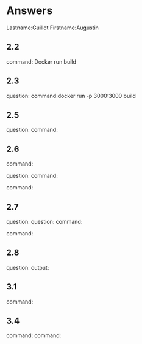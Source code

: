 # Answers

Lastname:Guillot
Firstname:Augustin

## 2.2
command: Docker run build

## 2.3
question:
command:docker run -p 3000:3000 build

## 2.5
question:
command:

## 2.6
command:

question:
command:

command:

## 2.7
question:
question:
command:

command:

## 2.8
question:
output:

## 3.1
command:

## 3.4
command:
command:
